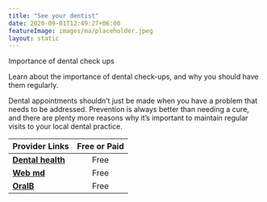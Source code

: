 ```yaml
---
title: "See your dentist"
date: 2020-09-01T12:49:27+06:00
featureImage: images/ma/placeholder.jpeg
layout: static
---
```


Importance of dental check ups

Learn about the importance of dental check-ups, and why you should have them regularly.

Dental appointments shouldn’t just be made when you have a problem that needs to be addressed. Prevention is always better than needing a cure, and there are plenty more reasons why it’s important to maintain regular visits to your local dental practice.

| Provider Links      | Free or Paid  |  
| :-----------          | :--------------:      |  
| [**Dental health**](https://www.dentalhealth.org/blog/the-importance-of-regular-dental-visits) | Free | 
| [**Web md**](https://www.webmd.com/oral-health/features/dental-checkup-every-6-months) | Free | 
| [**OralB**](https://www.oralb.co.uk/en-gb/oral-health/life-stages/adults/the-importance-of-regular-dental-visits) | Free | 
  

<br/><br/>






